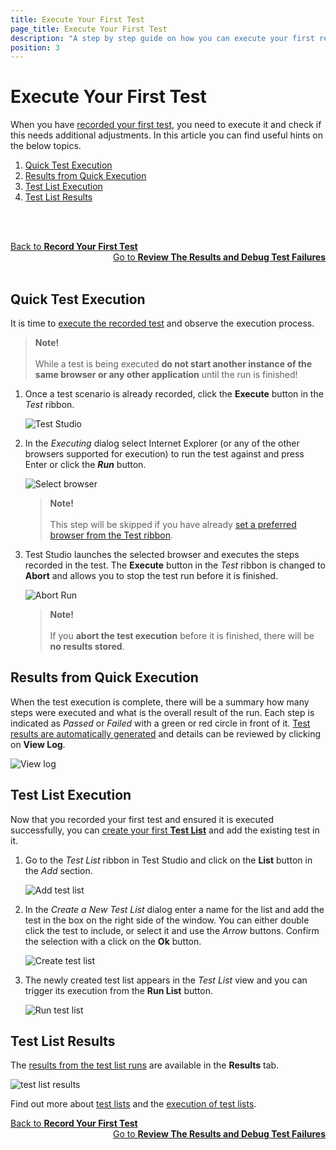 ```yaml
---
title: Execute Your First Test
page_title: Execute Your First Test
description: "A step by step guide on how you can execute your first recorded test in Test Studio project. Execute a test in Test Studio Project. Start automating with Test Studio."
position: 3
---
```

# Execute Your First Test

When you have  <a href="/getting-started/first-test" target="_blank">recorded your first test</a>, you need to execute it and check if this needs additional adjustments. In this article you can find useful hints on the below topics.

1. [Quick Test Execution](#quick-test-execution)
2. [Results from Quick Execution](#results-from-quick-execution)
3. [Test List Execution](#test-list-execution)
4. [Test List Results](#test-list-results)

<br><br>
<div><a href="/getting-started/first-test">Back to <strong>Record Your First Test</strong></a><a style="float:right" href="/getting-started/analyze-the-results">Go to <strong>Review The Results and Debug Test Failures</strong></a></div>
<br><br>

## Quick Test Execution

It is time to <a href="/automated-tests/test-execution/quick-execution" target="_blank">execute the recorded test</a> and observe the execution process.

> __Note!__
> <br>
> <br>
> While a test is being executed **do not start another instance of the same browser or any other application** until the run is finished!

1. Once a test scenario is already recorded, click the **Execute** button in the _Test_ ribbon.

    ![Test Studio][1]

2. In the _Executing_ dialog select Internet Explorer (or any of the other browsers supported for execution) to run the test against and press Enter or click the ***Run*** button.

    ![Select browser][2]

    > __Note!__
    > <br>
    > <br>
    > This step will be skipped if you have already <a href="/general-information/test-execution/quick-execution" target="_blank">set a preferred browser from the Test ribbon</a>.

3. Test Studio launches the selected browser and executes the steps recorded in the test. The **Execute** button in the _Test_ ribbon is changed to __Abort__ and allows you to stop the test run before it is finished.

    ![Abort Run][3]

    > __Note!__
    > <br>
    > <br>
    > If you __abort the test execution__ before it is finished, there will be __no results stored__.

## Results from Quick Execution

When the test execution is complete, there will be a summary how many steps were executed and what is the overall result of the run. Each step is indicated as *Passed* or *Failed* with a green or red circle in front of it. <a href="/automated-tests/test-results/analyze-quick-run-results" target="_blank">Test results are automatically generated</a> and details can be reviewed by clicking on **View Log**.

![View log][4]

## Test List Execution

Now that you recorded your first test and ensured it is executed successfully, you can <a href="/features/test-lists/create-test-lists" target="_blank">create your first __Test List__</a> and add the existing test in it.

1. Go to the _Test List_ ribbon in Test Studio and click on the __List__ button in the _Add_ section.

    ![Add test list][5]

2. In the _Create a New Test List_ dialog enter a name for the list and add the test in the box on the right side of the window. You can either double click the test to include, or select it and use the _Arrow_ buttons. Confirm the selection with a click on the __Ok__ button.

    ![Create test list][6]

3. The newly created test list appears in the _Test List_ view and you can trigger its execution from the __Run List__ button.

    ![Run test list][7]

## Test List Results

The <a href="/automated-tests/test-list-results/calendar" target="_blank">results from the test list runs</a> are available in the **Results** tab.

![test list results][8]

Find out more about <a href="/automated-tests/test-lists/test-lists-standalone" target="_blank">test lists</a> and the <a href="/automated-tests/test-lists/test-list-execution" target="_blank">execution of test lists</a>.

<div><a href="/getting-started/first-test">Back to <strong>Record Your First Test</strong></a><a style="float:right" href="/getting-started/analyze-the-results">Go to <strong>Review The Results and Debug Test Failures</strong></a></div>

[1]: /img/getting-started/first-project/fig08.png
[2]: /img/getting-started/first-project/fig09.png
[3]: /img/getting-started/first-project/fig10.png
[4]: /img/getting-started/first-project/fig14.png
[5]: /img/getting-started/first-project/add-test-list.png
[6]: /img/getting-started/first-project/create-test-list.png
[7]: /img/getting-started/first-project/run-test-list.png
[8]: /img/getting-started/first-project/test-list-results.png
